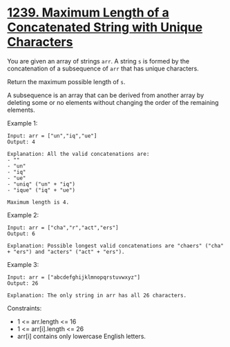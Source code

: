 # [1239. Maximum Length of a Concatenated String with Unique Characters](https://leetcode.com/problems/maximum-length-of-a-concatenated-string-with-unique-characters/description/)

You are given an array of strings `arr`. A string `s` is formed by the concatenation of a subsequence of `arr` that has unique characters.

Return the maximum possible length of `s`.

A subsequence is an array that can be derived from another array by deleting some or no elements without changing the order of the remaining elements.

 
Example 1:

    Input: arr = ["un","iq","ue"]
    Output: 4

    Explanation: All the valid concatenations are:
    - ""
    - "un"
    - "iq"
    - "ue"
    - "uniq" ("un" + "iq")
    - "ique" ("iq" + "ue")

    Maximum length is 4.

Example 2:

    Input: arr = ["cha","r","act","ers"]
    Output: 6

    Explanation: Possible longest valid concatenations are "chaers" ("cha" + "ers") and "acters" ("act" + "ers").

Example 3:

    Input: arr = ["abcdefghijklmnopqrstuvwxyz"]
    Output: 26

    Explanation: The only string in arr has all 26 characters.
 

Constraints:

* 1 <= arr.length <= 16
* 1 <= arr[i].length <= 26
* arr[i] contains only lowercase English letters.